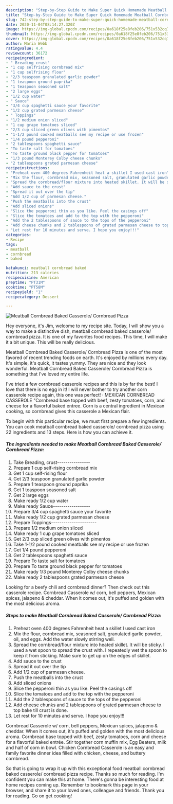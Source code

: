 ```yaml
---
description: "Step-by-Step Guide to Make Super Quick Homemade Meatball Cornbread Baked Casserole/ Cornbread Pizza"
title: "Step-by-Step Guide to Make Super Quick Homemade Meatball Cornbread Baked Casserole/ Cornbread Pizza"
slug: 742-step-by-step-guide-to-make-super-quick-homemade-meatball-cornbread-baked-casserole-cornbread-pizza
date: 2020-11-04T08:14:27.320Z
image: https://img-global.cpcdn.com/recipes/0a618f25e8feb206/751x532cq70/meatball-cornbread-baked-casserole-cornbread-pizza-recipe-main-photo.jpg
thumbnail: https://img-global.cpcdn.com/recipes/0a618f25e8feb206/751x532cq70/meatball-cornbread-baked-casserole-cornbread-pizza-recipe-main-photo.jpg
cover: https://img-global.cpcdn.com/recipes/0a618f25e8feb206/751x532cq70/meatball-cornbread-baked-casserole-cornbread-pizza-recipe-main-photo.jpg
author: Maria Webb
ratingvalue: 4.4
reviewcount: 36172
recipeingredient:
- " Breading crust"
- "1 cup selfrising cornbread mix"
- "1 cup selfrising flour"
- "2/3 teaspoon granulated garlic powder"
- "1 teaspoon ground paprika"
- "1 teaspoon seasoned salt"
- "2 large eggs"
- "1/2 cup water"
- " Sauce"
- "3/4 cup spaghetti sauce your favorite"
- "1/2 cup grated parmesan cheese"
- " Toppings"
- "1/2 medium onion sliced"
- "1 cup grape tomatoes sliced"
- "2/3 cup sliced green olives with pimentos"
- "1-1/2 pound cooked meatballs see my recipe or use frozen"
- "1/4 pound pepperoni"
- "2 tablespoons spaghetti sauce"
- "To taste salt for tomatoes"
- "To taste ground black pepper for tomatoes"
- "1/3 pound Monterey Colby cheese chunks"
- "2 tablespoons grated parmesan cheese"
recipeinstructions:
- "Preheat oven 400 degrees Fahrenheit heat a skillet I used cast iron"
- "Mix the flour, cornbread mix, seasoned salt, granulated garlic powder, oil, and eggs. Add the water slowly stirring well."
- "Spread the cornbread/flour mixture into heated skillet. It will be sticky. I used a wet spoon to spread the crust with. I repeatedly wet the spoon to keep it from sticking. Make sure to get up on the edges of skillet."
- "Add sauce to the crust"
- "Spread it out over the tip"
- "Add 1/2 cup of parmesan cheese."
- "Push the meatballs into the crust"
- "Add sliced onions"
- "Slice the pepperoni thin as you like. Peel the casings off"
- "Slice the tomatoes and add to the top with the pepperoni"
- "Add the 2 tablespoons of sauce to the tops of the pepperoni"
- "Add cheese chunks and 2 tablespoons of grated parmesan cheese to top bake till crust is done."
- "Let rest for 10 minutes and serve. I hope you enjoy!!!"
categories:
- Recipe
tags:
- meatball
- cornbread
- baked

katakunci: meatball cornbread baked 
nutrition: 213 calories
recipecuisine: American
preptime: "PT31M"
cooktime: "PT58M"
recipeyield: "1"
recipecategory: Dessert

---
```



![Meatball Cornbread Baked Casserole/ Cornbread Pizza](https://img-global.cpcdn.com/recipes/0a618f25e8feb206/751x532cq70/meatball-cornbread-baked-casserole-cornbread-pizza-recipe-main-photo.jpg)

Hey everyone, it's Jim, welcome to my recipe site. Today, I will show you a way to make a distinctive dish, meatball cornbread baked casserole/ cornbread pizza. It is one of my favorites food recipes. This time, I will make it a bit unique. This will be really delicious.

Meatball Cornbread Baked Casserole/ Cornbread Pizza is one of the most favored of recent trending foods on earth. It's enjoyed by millions every day. It's simple, it's quick, it tastes yummy. They are nice and they look wonderful. Meatball Cornbread Baked Casserole/ Cornbread Pizza is something that I've loved my entire life.

I&#39;ve tried a few cornbread casserole recipes and this is by far the best! I love that there is no egg in it! I will never bother to try another corn casserole recipe again, this one was perfect! · MEXICAN CORNBREAD CASSEROLE &#34;Cornbread base topped with beef, zesty tomatoes, corn, and cheese for a flavorful baked entree. Corn is a central ingredient in Mexican cooking, so cornbread gives this casserole a Mexican flair.


To begin with this particular recipe, we must first prepare a few ingredients. You can cook meatball cornbread baked casserole/ cornbread pizza using 22 ingredients and 13 steps. Here is how you can achieve it.

<!--inarticleads1-->

##### The ingredients needed to make Meatball Cornbread Baked Casserole/ Cornbread Pizza:

1. Take  Breading, crust----------------
1. Prepare 1 cup self-rising cornbread mix
1. Get 1 cup self-rising flour
1. Get 2/3 teaspoon granulated garlic powder
1. Prepare 1 teaspoon ground paprika
1. Get 1 teaspoon seasoned salt
1. Get 2 large eggs
1. Make ready 1/2 cup water
1. Make ready  Sauce------------------
1. Prepare 3/4 cup spaghetti sauce your favorite
1. Make ready 1/2 cup grated parmesan cheese
1. Prepare  Toppings----------------------
1. Prepare 1/2 medium onion sliced
1. Make ready 1 cup grape tomatoes sliced
1. Get 2/3 cup sliced green olives with pimentos
1. Take 1-1/2 pound cooked meatballs see my recipe or use frozen
1. Get 1/4 pound pepperoni
1. Get 2 tablespoons spaghetti sauce
1. Prepare To taste salt for tomatoes
1. Prepare To taste ground black pepper for tomatoes
1. Make ready 1/3 pound Monterey Colby cheese chunks
1. Make ready 2 tablespoons grated parmesan cheese


Looking for a beefy chili and cornbread dinner? Then check out this casserole recipe. Cornbread Casserole w/ corn, bell peppers, Mexican spices, jalapeno &amp; cheddar. When it comes out, it&#39;s puffed and golden with the most delicious aroma. 

<!--inarticleads2-->

##### Steps to make Meatball Cornbread Baked Casserole/ Cornbread Pizza:

1. Preheat oven 400 degrees Fahrenheit heat a skillet I used cast iron
1. Mix the flour, cornbread mix, seasoned salt, granulated garlic powder, oil, and eggs. Add the water slowly stirring well.
1. Spread the cornbread/flour mixture into heated skillet. It will be sticky. I used a wet spoon to spread the crust with. I repeatedly wet the spoon to keep it from sticking. Make sure to get up on the edges of skillet.
1. Add sauce to the crust
1. Spread it out over the tip
1. Add 1/2 cup of parmesan cheese.
1. Push the meatballs into the crust
1. Add sliced onions
1. Slice the pepperoni thin as you like. Peel the casings off
1. Slice the tomatoes and add to the top with the pepperoni
1. Add the 2 tablespoons of sauce to the tops of the pepperoni
1. Add cheese chunks and 2 tablespoons of grated parmesan cheese to top bake till crust is done.
1. Let rest for 10 minutes and serve. I hope you enjoy!!!


Cornbread Casserole w/ corn, bell peppers, Mexican spices, jalapeno &amp; cheddar. When it comes out, it&#39;s puffed and golden with the most delicious aroma. Cornbread base topped with beef, zesty tomatoes, corn and cheese for a flavorful baked entrée. Stir together corn muffin mix, Egg Beaters, milk and half of corn in bowl. Chicken Cornbread Casserole is an easy and family favorite dinner idea filled with chicken, cheese, and buttery cornbread. 

So that is going to wrap it up with this exceptional food meatball cornbread baked casserole/ cornbread pizza recipe. Thanks so much for reading. I'm confident you can make this at home. There's gonna be interesting food at home recipes coming up. Remember to bookmark this page in your browser, and share it to your loved ones, colleague and friends. Thank you for reading. Go on get cooking!
